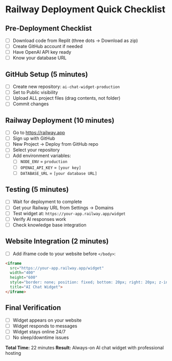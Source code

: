 # Railway Deployment Quick Checklist

## Pre-Deployment Checklist
- [ ] Download code from Replit (three dots → Download as zip)
- [ ] Create GitHub account if needed
- [ ] Have OpenAI API key ready
- [ ] Know your database URL

## GitHub Setup (5 minutes)
- [ ] Create new repository: `ai-chat-widget-production`
- [ ] Set to Public visibility
- [ ] Upload ALL project files (drag contents, not folder)
- [ ] Commit changes

## Railway Deployment (10 minutes)
- [ ] Go to https://railway.app
- [ ] Sign up with GitHub
- [ ] New Project → Deploy from GitHub repo
- [ ] Select your repository
- [ ] Add environment variables:
  - [ ] `NODE_ENV` = `production`
  - [ ] `OPENAI_API_KEY` = `[your key]`
  - [ ] `DATABASE_URL` = `[your database URL]`

## Testing (5 minutes)
- [ ] Wait for deployment to complete
- [ ] Get your Railway URL from Settings → Domains
- [ ] Test widget at: `https://your-app.railway.app/widget`
- [ ] Verify AI responses work
- [ ] Check knowledge base integration

## Website Integration (2 minutes)
- [ ] Add iframe code to your website before `</body>`:
```html
<iframe 
  src="https://your-app.railway.app/widget" 
  width="400" 
  height="600"
  style="border: none; position: fixed; bottom: 20px; right: 20px; z-index: 9999; background: transparent;"
  title="AI Chat Widget">
</iframe>
```

## Final Verification
- [ ] Widget appears on your website
- [ ] Widget responds to messages
- [ ] Widget stays online 24/7
- [ ] No sleep/downtime issues

**Total Time:** 22 minutes
**Result:** Always-on AI chat widget with professional hosting